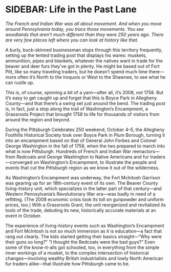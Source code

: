 # SIDEBAR: Life in the Past Lane

_The French and Indian War was all about movement. And when you move around Pennsylvania today, you trace those movements. You see woodlands that aren’t much different than they were 250 years ago. There are very few places left where you can look at history like that._

A burly, buck-skinned businessman stops through this territory frequently, setting up the tented trading post that displays his wares: muskets, ammunition, pipes and blankets, whatever the natives want in trade for the beaver and deer furs they’ve got in plenty. He might be based out of Fort Pitt, like so many traveling traders, but he doesn’t spend much time there—more often it’s North to the Iroquois or West to the Shawnee, to see what he can rustle up.

This is, of course, spinning a bit of a yarn—after all, it’s 2008, not 1758. But it’s easy to get caught up and forget that this is Boyce Park in Allegheny County—and that there’s a swing set just around the bend. The trading post is, in fact, just a stop along the trail of Washington’s Encampment, a Grassroots Project that brought 1758 to life for thousands of visitors from around the region and beyond.

During the Pittsburgh Celebrates 250 weekend, October 4–5, the Allegheny Foothills Historical Society took over Boyce Park in Plum Borough, turning it into an encampment based on that of General John Forbes and Colonel George Washington in the fall of 1758, when the two prepared to march into what is now Pittsburgh. Hundreds of French and Indian War reenactors—from Redcoats and George Washington to Native Americans and fur traders—converged on Washington’s Encampment, to illustrate the people and events that cut the Pittsburgh region as we know it out of the wilderness.

As Washington’s Encampment was underway, the Fort McIntosh Garrison was gearing up for an 18th-century event of its own. The Beaver County living-history unit, which specializes in the latter part of that century—and Western Pennsylvania’s Revolutionary War era—was badly in need of a refitting. (The 2008 economic crisis took its toll on gunpowder and uniform prices, too.) With a Grassroots Grant, the unit reorganized and revitalized its tools of the trade, debuting its new, historically accurate materials at an event in October.

The experience of living-history events such as Washington’s Encampment and Fort McIntosh is not so much immersion as it is education—a fact that rang out clearly. The kids started getting their basics straight—“Why were their guns so long?” “I thought the Redcoats were the bad guys?” Even some of the know-it-alls got schooled, too, in everything from the simple inner workings of a musket, to the complex intersection of historical changes—involving wealthy British industrialists and lowly North American fur traders alike—that illustrate how Pittsburgh came to be.
